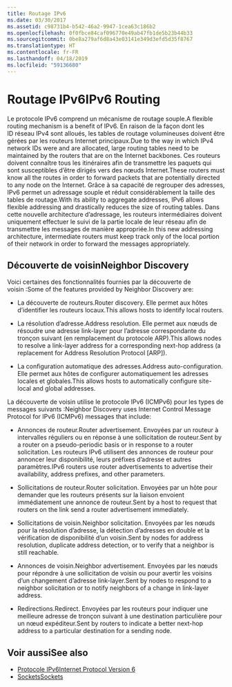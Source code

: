 ```yaml
---
title: Routage IPv6
ms.date: 03/30/2017
ms.assetid: c98731b4-b542-46a2-9947-1cea63c186b2
ms.openlocfilehash: 0f0fbce84caf096770e49ab47fb1de5b23b44b33
ms.sourcegitcommit: 0be8a279af6d8a43e03141e349d3efd5d35f8767
ms.translationtype: HT
ms.contentlocale: fr-FR
ms.lasthandoff: 04/18/2019
ms.locfileid: "59136680"
---
```

# <a name="ipv6-routing"></a><span data-ttu-id="0599d-102">Routage IPv6</span><span class="sxs-lookup"><span data-stu-id="0599d-102">IPv6 Routing</span></span>
<span data-ttu-id="0599d-103">Le protocole IPv6 comprend un mécanisme de routage souple.</span><span class="sxs-lookup"><span data-stu-id="0599d-103">A flexible routing mechanism is a benefit of IPv6.</span></span> <span data-ttu-id="0599d-104">En raison de la façon dont les ID réseau IPv4 sont alloués, les tables de routage volumineuses doivent être gérées par les routeurs Internet principaux.</span><span class="sxs-lookup"><span data-stu-id="0599d-104">Due to the way in which IPv4 network IDs were and are allocated, large routing tables need to be maintained by the routers that are on the Internet backbones.</span></span> <span data-ttu-id="0599d-105">Ces routeurs doivent connaître tous les itinéraires afin de transmettre les paquets qui sont susceptibles d’être dirigés vers des nœuds Internet.</span><span class="sxs-lookup"><span data-stu-id="0599d-105">These routers must know all the routes in order to forward packets that are potentially directed to any node on the Internet.</span></span> <span data-ttu-id="0599d-106">Grâce à sa capacité de regrouper des adresses, IPv6 permet un adressage souple et réduit considérablement la taille des tables de routage.</span><span class="sxs-lookup"><span data-stu-id="0599d-106">With its ability to aggregate addresses, IPv6 allows flexible addressing and drastically reduces the size of routing tables.</span></span> <span data-ttu-id="0599d-107">Dans cette nouvelle architecture d’adressage, les routeurs intermédiaires doivent uniquement effectuer le suivi de la partie locale de leur réseau afin de transmettre les messages de manière appropriée.</span><span class="sxs-lookup"><span data-stu-id="0599d-107">In this new addressing architecture, intermediate routers must keep track only of the local portion of their network in order to forward the messages appropriately.</span></span>  
  
## <a name="neighbor-discovery"></a><span data-ttu-id="0599d-108">Découverte de voisin</span><span class="sxs-lookup"><span data-stu-id="0599d-108">Neighbor Discovery</span></span>  
 <span data-ttu-id="0599d-109">Voici certaines des fonctionnalités fournies par la découverte de voisin :</span><span class="sxs-lookup"><span data-stu-id="0599d-109">Some of the features provided by Neighbor Discovery are:</span></span>  
  
-   <span data-ttu-id="0599d-110">La découverte de routeurs.</span><span class="sxs-lookup"><span data-stu-id="0599d-110">Router discovery.</span></span> <span data-ttu-id="0599d-111">Elle permet aux hôtes d’identifier les routeurs locaux.</span><span class="sxs-lookup"><span data-stu-id="0599d-111">This allows hosts to identify local routers.</span></span>  
  
-   <span data-ttu-id="0599d-112">La résolution d’adresse.</span><span class="sxs-lookup"><span data-stu-id="0599d-112">Address resolution.</span></span> <span data-ttu-id="0599d-113">Elle permet aux nœuds de résoudre une adresse link-layer pour l’adresse correspondante du tronçon suivant (en remplacement du protocole ARP).</span><span class="sxs-lookup"><span data-stu-id="0599d-113">This allows nodes to resolve a link-layer address for a corresponding next-hop address (a replacement for Address Resolution Protocol [ARP]).</span></span>  
  
-   <span data-ttu-id="0599d-114">La configuration automatique des adresses.</span><span class="sxs-lookup"><span data-stu-id="0599d-114">Address auto-configuration.</span></span> <span data-ttu-id="0599d-115">Elle permet aux hôtes de configurer automatiquement les adresses locales et globales.</span><span class="sxs-lookup"><span data-stu-id="0599d-115">This allows hosts to automatically configure site-local and global addresses.</span></span>  
  
 <span data-ttu-id="0599d-116">La découverte de voisin utilise le protocole IPv6 (ICMPv6) pour les types de messages suivants :</span><span class="sxs-lookup"><span data-stu-id="0599d-116">Neighbor Discovery uses Internet Control Message Protocol for IPv6 (ICMPv6) messages that include:</span></span>  
  
-   <span data-ttu-id="0599d-117">Annonces de routeur.</span><span class="sxs-lookup"><span data-stu-id="0599d-117">Router advertisement.</span></span> <span data-ttu-id="0599d-118">Envoyées par un routeur à intervalles réguliers ou en réponse à une sollicitation de routeur.</span><span class="sxs-lookup"><span data-stu-id="0599d-118">Sent by a router on a pseudo-periodic basis or in response to a router solicitation.</span></span> <span data-ttu-id="0599d-119">Les routeurs IPv6 utilisent des annonces de routeur pour annoncer leur disponibilité, leurs préfixes d’adresse et autres paramètres.</span><span class="sxs-lookup"><span data-stu-id="0599d-119">IPv6 routers use router advertisements to advertise their availability, address prefixes, and other parameters.</span></span>  
  
-   <span data-ttu-id="0599d-120">Sollicitations de routeur.</span><span class="sxs-lookup"><span data-stu-id="0599d-120">Router solicitation.</span></span> <span data-ttu-id="0599d-121">Envoyées par un hôte pour demander que les routeurs présents sur la liaison envoient immédiatement une annonce de routeur.</span><span class="sxs-lookup"><span data-stu-id="0599d-121">Sent by a host to request that routers on the link send a router advertisement immediately.</span></span>  
  
-   <span data-ttu-id="0599d-122">Sollicitations de voisin.</span><span class="sxs-lookup"><span data-stu-id="0599d-122">Neighbor solicitation.</span></span> <span data-ttu-id="0599d-123">Envoyées par les nœuds pour la résolution d’adresse, la détection d’adresses en double et la vérification de disponibilité d’un voisin.</span><span class="sxs-lookup"><span data-stu-id="0599d-123">Sent by nodes for address resolution, duplicate address detection, or to verify that a neighbor is still reachable.</span></span>  
  
-   <span data-ttu-id="0599d-124">Annonces de voisin.</span><span class="sxs-lookup"><span data-stu-id="0599d-124">Neighbor advertisement.</span></span> <span data-ttu-id="0599d-125">Envoyées par les nœuds pour répondre à une sollicitation de voisin ou pour avertir les voisins d’un changement d’adresse link-layer.</span><span class="sxs-lookup"><span data-stu-id="0599d-125">Sent by nodes to respond to a neighbor solicitation or to notify neighbors of a change in link-layer address.</span></span>  
  
-   <span data-ttu-id="0599d-126">Redirections.</span><span class="sxs-lookup"><span data-stu-id="0599d-126">Redirect.</span></span> <span data-ttu-id="0599d-127">Envoyées par les routeurs pour indiquer une meilleure adresse de tronçon suivant à une destination particulière pour un nœud expéditeur.</span><span class="sxs-lookup"><span data-stu-id="0599d-127">Sent by routers to indicate a better next-hop address to a particular destination for a sending node.</span></span>  
  
## <a name="see-also"></a><span data-ttu-id="0599d-128">Voir aussi</span><span class="sxs-lookup"><span data-stu-id="0599d-128">See also</span></span>

- [<span data-ttu-id="0599d-129">Protocole IPv6</span><span class="sxs-lookup"><span data-stu-id="0599d-129">Internet Protocol Version 6</span></span>](../../../docs/framework/network-programming/internet-protocol-version-6.md)
- [<span data-ttu-id="0599d-130">Sockets</span><span class="sxs-lookup"><span data-stu-id="0599d-130">Sockets</span></span>](../../../docs/framework/network-programming/sockets.md)
